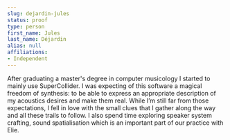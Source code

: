 ```yaml
---
slug: dejardin-jules
status: proof
type: person
first_name: Jules
last_name: Déjardin 
alias: null
affiliations:
- Independent
---
```


After graduating a master's degree in computer musicology I
started to mainly use SuperCollider. I was expecting of this software a magical
freedom of synthesis: to be able to express an appropriate description of my
acoustics desires and make them real. While I’m still far from those expectations,
I fell in love with the small clues that I gather along the way and all these trails to
follow. I also spend time exploring speaker system crafting, sound spatialisation
which is an important part of our practice with Elie.
